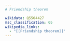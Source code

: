 ```yaml
---
# Friendship theorem

wikidata: Q5504427
msc_classification: 05
wikipedia_links:
  - "[[Friendship theorem]]"
---
```

